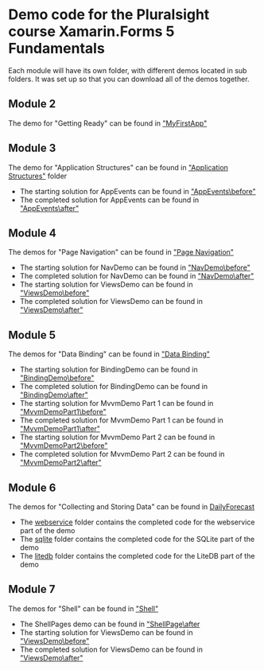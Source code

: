 # Demo code for the Pluralsight course Xamarin.Forms 5 Fundamentals
Each module will have its own folder, with different demos located in sub folders.  It was set up so that you can download all of the demos together.

## Module 2
The demo for "Getting Ready" can be found in ["MyFirstApp"](https://github.com/anotherlab/xf5fundamentals/tree/main/Getting%20Ready/MyFirstApp)

## Module 3
The demo for "Application Structures" can be found in ["Application Structures"](https://github.com/anotherlab/xf5fundamentals/tree/main/applicationstructures) folder
 - The starting solution for AppEvents can be found in ["AppEvents\before"](https://github.com/anotherlab/xf5fundamentals/tree/main/applicationstructures/before)
 - The completed solution for AppEvents can be found in ["AppEvents\after"](https://github.com/anotherlab/xf5fundamentals/tree/main/applicationstructures/after)

## Module 4
The demos for "Page Navigation" can be found in ["Page Navigation"](https://github.com/anotherlab/xf5fundamentals/tree/main/Page%20Navigation)
 - The starting solution for NavDemo can be found in ["NavDemo\before"](https://github.com/anotherlab/xf5fundamentals/tree/main/Page%20Navigation/NavDemo/before)
 - The completed solution for NavDemo can be found in ["NavDemo\after"](https://github.com/anotherlab/xf5fundamentals/tree/main/Page%20Navigation/NavDemo/after)
 - The starting solution for ViewsDemo can be found in ["ViewsDemo\before"](https://github.com/anotherlab/xf5fundamentals/tree/main/Page%20Navigation/ViewsDemo/before)
 - The completed solution for ViewsDemo can be found in ["ViewsDemo\after"](https://github.com/anotherlab/xf5fundamentals/tree/main/Page%20Navigation/ViewsDemo/after)

## Module 5
The demos for "Data Binding" can be found in ["Data Binding"](https://github.com/anotherlab/xf5fundamentals/tree/main/Data%20Binding)
 - The starting solution for BindingDemo can be found in ["BindingDemo\before"](https://github.com/anotherlab/xf5fundamentals/tree/main/Data%20Binding/BindingDemo/before)
 - The completed solution for BindingDemo can be found in ["BindingDemo\after"](https://github.com/anotherlab/xf5fundamentals/tree/main/Data%20Binding/BindingDemo/after)
 - The starting solution for MvvmDemo Part 1 can be found in ["MvvmDemoPart1\before"](https://github.com/anotherlab/xf5fundamentals/tree/main/Data%20Binding/MvvmDemoPart1/before)
 - The completed solution for MvvmDemo Part 1 can be found in ["MvvmDemoPart1\after"](https://github.com/anotherlab/xf5fundamentals/tree/main/Data%20Binding/MvvmDemoPart1/after)
 - The starting solution for MvvmDemo Part 2 can be found in ["MvvmDemoPart2\before"](https://github.com/anotherlab/xf5fundamentals/tree/main/Data%20Binding/MvvmDemoPart2/before)
 - The completed solution for MvvmDemo Part 2 can be found in ["MvvmDemoPart2\after"](https://github.com/anotherlab/xf5fundamentals/tree/main/Data%20Binding/MvvmDemoPart2/after)

## Module 6
The demos for "Collecting and Storing Data" can be found in [DailyForecast](https://github.com/anotherlab/xf5fundamentals/tree/main/Collecting%20and%20Storing%20Data/DailyForecast)
 - The [webservice](https://github.com/anotherlab/xf5fundamentals/tree/main/Collecting%20and%20Storing%20Data/DailyForecast/webservice) folder contains the completed code for the webservice part of the demo
 - The [sqlite](https://github.com/anotherlab/xf5fundamentals/tree/main/Collecting%20and%20Storing%20Data/DailyForecast/sqlite) folder contains the completed code for the SQLite part of the demo
 - The [litedb](https://github.com/anotherlab/xf5fundamentals/tree/main/Collecting%20and%20Storing%20Data/DailyForecast/litedb) folder contains the completed code for the LiteDB part of the demo
 
## Module 7
The demos for "Shell" can be found in ["Shell"](https://github.com/anotherlab/xf5fundamentals/tree/main/Shell)
 - The ShellPages demo can be found in ["ShellPage\after](https://github.com/anotherlab/xf5fundamentals/tree/main/Shell/ShellPages/after)
 - The starting solution for ViewsDemo can be found in ["ViewsDemo\before"](https://github.com/anotherlab/xf5fundamentals/tree/main/Shell/ViewsDemo/before)
 - The completed solution for ViewsDemo can be found in ["ViewsDemo\after"](https://github.com/anotherlab/xf5fundamentals/tree/main/Shell/ViewsDemo/after)
